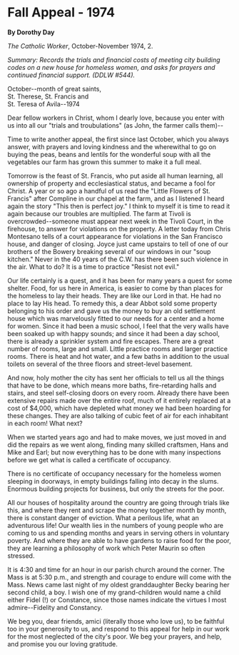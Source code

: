 Fall Appeal - 1974
==================

**By Dorothy Day**

*The Catholic Worker*, October-November 1974, 2.

*Summary: Records the trials and financial costs of meeting city
building codes on a new house for homeless women, and asks for prayers
and continued financial support. (DDLW \#544).*

October--month of great saints,\
 St. Therese, St. Francis and\
 St. Teresa of Avila--1974

Dear fellow workers in Christ, whom I dearly love, because you enter
with us into all our "trials and troubulations" (as John, the farmer
calls them)--

Time to write another appeal, the first since last October, which you
always answer, with prayers and loving kindness and the wherewithal to
go on buying the peas, beans and lentils for the wonderful soup with all
the vegetables our farm has grown this summer to make it a full meal.

Tomorrow is the feast of St. Francis, who put aside all human learning,
all ownership of property and ecclesiastical status, and became a fool
for Christ. A year or so ago a handful of us read the "Little Flowers of
St. Francis" after Compline in our chapel at the farm, and as I listened
I heard again the story "This then is perfect joy." I think to myself it
is time to read it again because our troubles are multiplied. The farm
at Tivoli is overcrowded--someone must appear next week in the Tivoli
Court, in the firehouse, to answer for violations on the property. A
letter today from Chris Montesano tells of a court appearance for
violations in the San Francisco house, and danger of closing. Joyce just
came upstairs to tell of one of our brothers of the Bowery breaking
several of our windows in our "soup kitchen." Never in the 40 years of
the C.W. has there been such violence in the air. What to do? It is a
time to practice "Resist not evil."

Our life certainly is a quest, and it has been for many years a quest
for some shelter. Food, for us here in America, is easier to come by
than places for the homeless to lay their heads. They are like our Lord
in that. He had no place to lay His head. To remedy this, a dear Abbot
sold some property belonging to his order and gave us the money to buy
an old settlement house which was marvelously fitted to our needs for a
center and a home for women. Since it had been a music school, I feel
that the very walls have been soaked up with happy sounds; and since it
had been a day school, there is already a sprinkler system and fire
escapes. There are a great number of rooms, large and small. Little
practice rooms and larger practice rooms. There is heat and hot water,
and a few baths in addition to the usual toilets on several of the three
floors and street-level basement.

And now, holy mother the city has sent her officials to tell us all the
things that have to be done, which means more baths, fire-retarding
halls and stairs, and steel self-closing doors on every room. Already
there have been extensive repairs made over the entire roof, much of it
entirely replaced at a cost of \$4,000, which have depleted what money
we had been hoarding for these changes. They are also talking of cubic
feet of air for each inhabitant in each room! What next?

When we started years ago and had to make moves, we just moved in and
did the repairs as we went along, finding many skilled craftsmen, Hans
and Mike and Earl; but now everything has to be done with many
inspections before we get what is called a certificate of occupancy.

There is no certificate of occupancy necessary for the homeless women
sleeping in doorways, in empty buildings falling into decay in the
slums. Enormous building projects for business, but only the streets for
the poor.

All our houses of hospitality around the country are going through
trials like this, and where they rent and scrape the money together
month by month, there is constant danger of eviction. What a perilous
life, what an adventurous life! Our wealth lies in the numbers of young
people who are coming to us and spending months and years in serving
others in voluntary poverty. And where they are able to have gardens to
raise food for the poor, they are learning a philosophy of work which
Peter Maurin so often stressed.

It is 4:30 and time for an hour in our parish church around the corner.
The Mass is at 5:30 p.m., and strength and courage to endure will come
with the Mass. News came last night of my oldest granddaughter Becky
bearing her second child, a boy. I wish one of my grand-children would
name a child either Fidel (!) or Constance, since those names indicate
the virtues I most admire--Fidelity and Constancy.

We beg you, dear friends, amici (literally those who love us), to be
faithful too in your generosity to us, and respond to this appeal for
help in our work for the most neglected of the city's poor. We beg your
prayers, and help, and promise you our loving gratitude.
